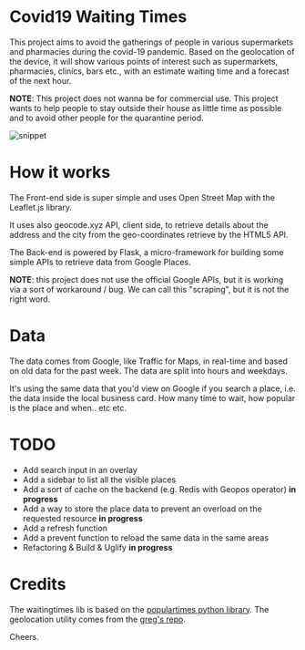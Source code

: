 # Covid19 Waiting Times

This project aims to avoid the gatherings of people in various supermarkets and pharmacies during the covid-19 pandemic. Based on the geolocation of the device, it will show various points of interest such as supermarkets, pharmacies, clinics, bars etc., with an estimate waiting time and a forecast of the next hour.

**NOTE**: This project does not wanna be for commercial use. This project wants to help people to stay outside their house as little time as possible and to avoid other people for the quarantine period.

![snippet](https://raw.githubusercontent.com/TheJoin95/covid19-market-waiting-times/master/client/assets/map.png)

# How it works

The Front-end side is super simple and uses Open Street Map with the Leaflet.js library.

It uses also geocode.xyz API, client side, to retrieve details about the address and the city from the geo-coordinates retrieve by the HTML5 API.

The Back-end is powered by Flask, a micro-framework for building some simple APIs to retrieve data from Google Places.

**NOTE**: this project does not use the official Google APIs, but it is working via a sort of workaround / bug. We can call this "scraping", but it is not the right word.

# Data

The data comes from Google, like Traffic for Maps, in real-time and based on old data for the past week.
The data are split into hours and weekdays.

It's using the same data that you'd view on Google if you search a place, i.e. the data inside the local business card.
How many time to wait, how popular is the place and when.. etc etc.

# TODO

- Add search input in an overlay
- Add a sidebar to list all the visible places
- Add a sort of cache on the backend (e.g. Redis with Geopos operator) **in progress**
- Add a way to store the place data to prevent an overload on the requested resource **in progress**
- Add a refresh function
- Add a prevent function to reload the same data in the same areas
- Refactoring & Build & Uglify **in progress**

# Credits

The waitingtimes lib is based on the [populartimes python library](https://github.com/m-wrzr/populartimes/).
The geolocation utility comes from the [greg's repo](https://github.com/gregsramblings/getAccurateCurrentPosition).

Cheers.
